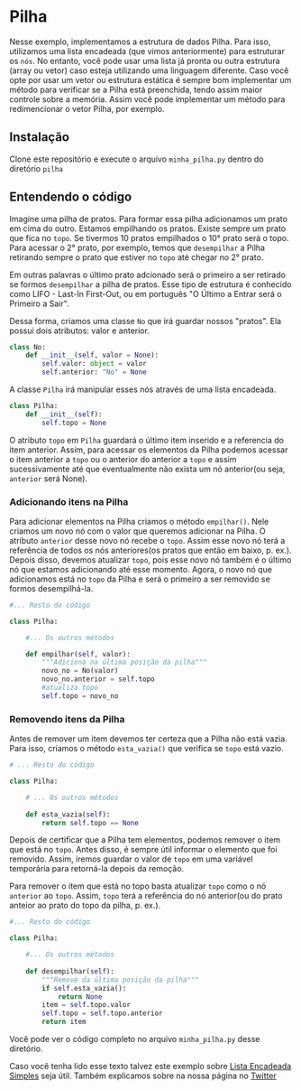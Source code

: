 # Pilha

Nesse exemplo, implementamos a estrutura de dados Pilha. Para isso, utilizamos uma lista encadeada (que vimos anteriormente) para estruturar os `nós`. No entanto, você pode usar uma lista já pronta ou outra estrutura (array ou vetor) caso esteja utilizando uma linguagem diferente. Caso você opte por usar um vetor ou estrutura estática é sempre bom implementar um método para verificar se a Pilha está preenchida, tendo assim maior controle sobre a memória. Assim você pode implementar um método para redimencionar o vetor Pilha, por exemplo.

## Instalação 

Clone este repositório e execute o arquivo `minha_pilha.py` dentro do diretório `pilha`

## Entendendo o código
Imagine uma pilha de pratos. Para formar essa pilha adicionamos um prato em cima do outro. Estamos empilhando os pratos. Existe sempre um prato que fica no `topo`. Se tivermos 10 pratos empilhados o 10° prato será o topo. Para acessar o 2° prato, por exemplo, temos que `desempilhar` a Pilha retirando sempre o prato que estiver no `topo` até chegar no 2° prato.

Em outras palavras o último prato adcionado será o primeiro a ser retirado se formos `desempilhar` a pilha de pratos. Esse tipo de estrutura é conhecido como LIFO - Last-In First-Out, ou em português "O Último a Entrar será o Primeiro a Sair".

Dessa forma, criamos uma classe `No` que irá guardar nossos "pratos". Ela possui dois atributos: valor e anterior.

```python
class No:
    def __init__(self, valor = None):
        self.valor: object = valor
        self.anterior: "No" = None

```

A classe `Pilha` irá manipular esses nós através de uma lista encadeada. 
```python
class Pilha:
    def __init__(self):
        self.topo = None
```
O atributo `topo` em `Pilha` guardará o último item inserido e a referencia do item anterior. Assim, para acessar os elementos da Pilha podemos acessar o item anterior a `topo` ou o anterior do anterior a `topo` e assim sucessivamente até que eventualmente não exista um nó anterior(ou seja, `anterior` será None).

### Adicionando itens na Pilha

Para adicionar elementos na Pilha criamos o método `empilhar()`. Nele criamos um novo nó com o valor que queremos adicionar na Pilha. O atributo `anterior` desse novo nó recebe o `topo`. Assim esse novo nó terá a referência de todos os nós anteriores(os pratos que então em baixo, p. ex.). Depois disso, devemos atualizar `topo`, pois esse novo nó também é o último nó que estamos adicionando até esse momento. Agora, o novo nó que adicionamos está no `topo` da Pilha e será o primeiro a ser removido se formos desempilhá-la.

```python
#... Resto do código

class Pilha:

    #... Os outros métodos

    def empilhar(self, valor):
        """Adiciona na última posição da pilha"""          
        novo_no = No(valor)
        novo_no.anterior = self.topo
        #atualiza topo
        self.topo = novo_no  
```

### Removendo itens da Pilha

Antes de remover um item devemos ter certeza que a Pilha não está vazia. Para isso, criamos o método `esta_vazia()` que verifica se `topo` está vazio. 

```python 
# ... Resto do código

class Pilha:

    # ... Os outros métodos
        
    def esta_vazia(self):
        return self.topo == None

```

Depois de certificar que a Pilha tem elementos, podemos remover o item que está no `topo`. Antes disso, é sempre útil informar o elemento que foi removido. Assim, iremos guardar o valor de `topo` em uma variável temporária para retorná-la depois da remoção.

Para remover o item que está no topo basta atualizar `topo` como o nó `anterior` ao `topo`. Assim, `topo` terá a referência do nó anterior(ou do prato anteior ao prato do topo da pilha, p. ex.).

```python
#... Resto do código

class Pilha:

    #... Os outros métodos
    
    def desempilhar(self):
        """Remove da última posição da pilha"""        
        if self.esta_vazia():
            return None
        item = self.topo.valor
        self.topo = self.topo.anterior                 
        return item        

```

Você pode ver o código completo no arquivo `minha_pilha.py` desse diretório.

Caso você tenha lido esse texto talvez este exemplo sobre [Lista Encadeada Simples](https://github.com/minha-logica/estruturas-de-dados-em-python/tree/master/lista-encadeada-simples) seja útil. Também explicamos sobre na nossa página no [Twitter](https://twitter.com/minha_logica/status/1619696743205212160?t=X2U8F7PRZbtQo0Hg_W8XNg&s=19)



